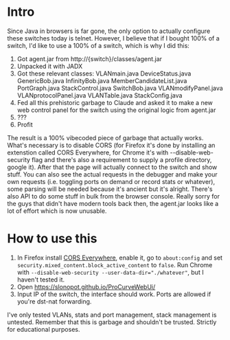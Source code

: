# Intro

Since Java in browsers is far gone, the only option to actually configure these switches today is telnet. However, I believe that if I bought 100% of a switch, I'd like to use a 100% of a switch, which is why I did this:

1. Got agent.jar from http://{switch}/classes/agent.jar
2. Unpacked it with JADX
3. Got these relevant classes: VLANmain.java DeviceStatus.java GenericBob.java InfinityBob.java MemberCandidateList.java PortGraph.java StackControl.java SwitchBob.java VLANmodifyPanel.java VLANprotocolPanel.java VLANTable.java StackConfig.java
4. Fed all this prehistoric garbage to Claude and asked it to make a new web control panel for the switch using the original logic from agent.jar
5. ???
6. Profit

The result is a 100% vibecoded piece of garbage that actually works. What's necessary is to disable CORS (for Firefox it's done by installing an extenstion called CORS Everywhere, for Chrome it's with --disable-web-security flag and there's also a requirement to supply a profile directory, google it). After that the page will actually connect to the switch and show stuff. You can also see the actual requests in the debugger and make your own requests (i.e. toggling ports on demand or record stats or whatever), some parsing will be needed because it's ancient but it's alright. There's also API to do some stuff in bulk from the browser console. Really sorry for the guys that didn't have modern tools back then, the agent.jar looks like a lot of effort which is now unusable.

# How to use this

1. In Firefox install [CORS Everywhere](https://addons.mozilla.org/en-US/firefox/addon/cors-everywhere/), enable it, go to `about:config` and set `security.mixed_content.block_active_content` to `false`. Run Chrome with `--disable-web-security --user-data-dir="./whatever"`, but I haven't tested it.
2. Open https://slonopot.github.io/ProCurveWebUi/
3. Input IP of the switch, the interface should work. Ports are allowed if you're dst-nat forwarding.

I've only tested VLANs, stats and port management, stack management is untested. Remember that this is garbage and shouldn't be trusted. Strictly for educational purposes.
